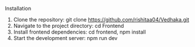Installation


1. Clone the repository: git clone https://github.com/rishitaa04/Vedhaka.git
2. Navigate to the project directory: cd Frontend
3. Install frontend dependencies: cd frontend, npm install
4. Start the development server: npm run dev
